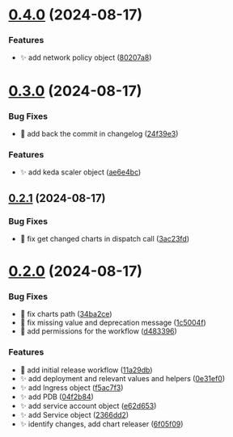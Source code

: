 # [0.4.0](https://github.com/garrygerber/simple-web/compare/simple_web-v0.3.0...simple_web-v0.4.0) (2024-08-17)


### Features

* :sparkles: add network policy object ([80207a8](https://github.com/garrygerber/simple-web/commit/80207a8511b173145957e8440e4881d03cfb8089))



# [0.3.0](https://github.com/garrygerber/simple-web/compare/simple_web-v0.2.1...simple_web-v0.3.0) (2024-08-17)


### Bug Fixes

* :green_heart: add back the commit in changelog ([24f39e3](https://github.com/garrygerber/simple-web/commit/24f39e3144f3158c368e5568fa09f18e584ab319))


### Features

* :sparkles: add keda scaler object ([ae6e4bc](https://github.com/garrygerber/simple-web/commit/ae6e4bcbe66f34018ff102dcdcd9733efbe3b803))



## [0.2.1](https://github.com/garrygerber/simple-web/compare/simple_web-v0.2.0...simple_web-v0.2.1) (2024-08-17)


### Bug Fixes

* :bug: fix get changed charts in dispatch call ([3ac23fd](https://github.com/garrygerber/simple-web/commit/3ac23fd79da78532a273b526ea2888ca9dd6d4f1))



# [0.2.0](https://github.com/garrygerber/simple-web/compare/11a29db00c2c771573375330fd9f45b1ef0b591a...simple_web-v0.2.0) (2024-08-17)


### Bug Fixes

* :bug: fix charts path ([34ba2ce](https://github.com/garrygerber/simple-web/commit/34ba2ceeb437f5688f04dbf0693e879551a5511d))
* :bug: fix missing value and deprecation message ([1c5004f](https://github.com/garrygerber/simple-web/commit/1c5004f9e9874213245778dfaec82443c635839e))
* :passport_control: add permissions for the workflow ([d483396](https://github.com/garrygerber/simple-web/commit/d483396abc1ce4af445335ec47a1cf789dcba342))


### Features

* :green_heart: add initial release workflow ([11a29db](https://github.com/garrygerber/simple-web/commit/11a29db00c2c771573375330fd9f45b1ef0b591a))
* :sparkles: add deployment and relevant values and helpers ([0e31ef0](https://github.com/garrygerber/simple-web/commit/0e31ef07acb3c83aa8597281295ef0a7f847c6bf))
* :sparkles: add Ingress object ([f5ac7f3](https://github.com/garrygerber/simple-web/commit/f5ac7f32bcf71b945980506e8baebf147db3463c))
* :sparkles: add PDB ([04f2b84](https://github.com/garrygerber/simple-web/commit/04f2b8454b7b140072d33629291f7cc363135aca))
* :sparkles: add service account object ([e62d653](https://github.com/garrygerber/simple-web/commit/e62d6535aa746fa37f38411b4a05775a797d18f7))
* :sparkles: add Service object ([2366dd2](https://github.com/garrygerber/simple-web/commit/2366dd281c40951b287af95e5d6d79b36d3f2380))
* :sparkles: identify changes, add chart releaser ([6f05f09](https://github.com/garrygerber/simple-web/commit/6f05f0976bfd12621d47239975445edaccbaf197))



